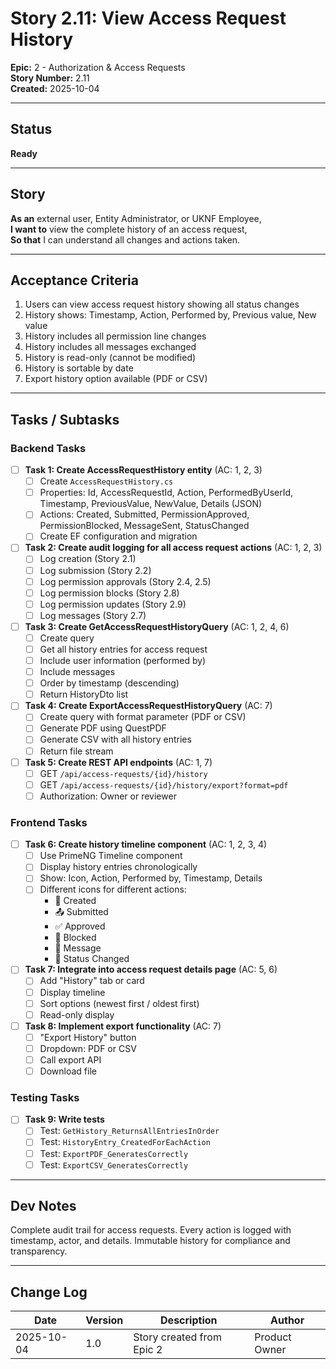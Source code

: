 # Story 2.11: View Access Request History

**Epic:** 2 - Authorization & Access Requests  
**Story Number:** 2.11  
**Created:** 2025-10-04

---

## Status

**Ready**

---

## Story

**As an** external user, Entity Administrator, or UKNF Employee,  
**I want to** view the complete history of an access request,  
**So that** I can understand all changes and actions taken.

---

## Acceptance Criteria

1. Users can view access request history showing all status changes
2. History shows: Timestamp, Action, Performed by, Previous value, New value
3. History includes all permission line changes
4. History includes all messages exchanged
5. History is read-only (cannot be modified)
6. History is sortable by date
7. Export history option available (PDF or CSV)

---

## Tasks / Subtasks

### Backend Tasks

- [ ] **Task 1: Create AccessRequestHistory entity** (AC: 1, 2, 3)
  - [ ] Create `AccessRequestHistory.cs`
  - [ ] Properties: Id, AccessRequestId, Action, PerformedByUserId, Timestamp, PreviousValue, NewValue, Details (JSON)
  - [ ] Actions: Created, Submitted, PermissionApproved, PermissionBlocked, MessageSent, StatusChanged
  - [ ] Create EF configuration and migration

- [ ] **Task 2: Create audit logging for all access request actions** (AC: 1, 2, 3)
  - [ ] Log creation (Story 2.1)
  - [ ] Log submission (Story 2.2)
  - [ ] Log permission approvals (Story 2.4, 2.5)
  - [ ] Log permission blocks (Story 2.8)
  - [ ] Log permission updates (Story 2.9)
  - [ ] Log messages (Story 2.7)

- [ ] **Task 3: Create GetAccessRequestHistoryQuery** (AC: 1, 2, 4, 6)
  - [ ] Create query
  - [ ] Get all history entries for access request
  - [ ] Include user information (performed by)
  - [ ] Include messages
  - [ ] Order by timestamp (descending)
  - [ ] Return HistoryDto list

- [ ] **Task 4: Create ExportAccessRequestHistoryQuery** (AC: 7)
  - [ ] Create query with format parameter (PDF or CSV)
  - [ ] Generate PDF using QuestPDF
  - [ ] Generate CSV with all history entries
  - [ ] Return file stream

- [ ] **Task 5: Create REST API endpoints** (AC: 1, 7)
  - [ ] GET `/api/access-requests/{id}/history`
  - [ ] GET `/api/access-requests/{id}/history/export?format=pdf`
  - [ ] Authorization: Owner or reviewer

### Frontend Tasks

- [ ] **Task 6: Create history timeline component** (AC: 1, 2, 3, 4)
  - [ ] Use PrimeNG Timeline component
  - [ ] Display history entries chronologically
  - [ ] Show: Icon, Action, Performed by, Timestamp, Details
  - [ ] Different icons for different actions:
    - 📝 Created
    - 📤 Submitted
    - ✅ Approved
    - 🚫 Blocked
    - 💬 Message
    - 🔄 Status Changed

- [ ] **Task 7: Integrate into access request details page** (AC: 5, 6)
  - [ ] Add "History" tab or card
  - [ ] Display timeline
  - [ ] Sort options (newest first / oldest first)
  - [ ] Read-only display

- [ ] **Task 8: Implement export functionality** (AC: 7)
  - [ ] "Export History" button
  - [ ] Dropdown: PDF or CSV
  - [ ] Call export API
  - [ ] Download file

### Testing Tasks

- [ ] **Task 9: Write tests**
  - [ ] Test: `GetHistory_ReturnsAllEntriesInOrder`
  - [ ] Test: `HistoryEntry_CreatedForEachAction`
  - [ ] Test: `ExportPDF_GeneratesCorrectly`
  - [ ] Test: `ExportCSV_GeneratesCorrectly`

---

## Dev Notes

Complete audit trail for access requests. Every action is logged with timestamp, actor, and details. Immutable history for compliance and transparency.

---

## Change Log

| Date | Version | Description | Author |
|------|---------|-------------|--------|
| 2025-10-04 | 1.0 | Story created from Epic 2 | Product Owner |

